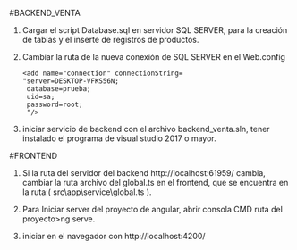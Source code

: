#BACKEND_VENTA

1.	Cargar el script Database.sql en servidor SQL SERVER, para la creación de tablas y el inserte de registros de productos.

2.	Cambiar la ruta de la nueva conexión de SQL SERVER en el Web.config

       <connectionStrings>
    
        <add name="connection" connectionString=
        "server=DESKTOP-VFKS56N;
         database=prueba;
         uid=sa;
         password=root;
         "/>  
         
      </connectionStrings>
    
3. iniciar servicio de backend con el archivo backend_venta.sln, tener instalado el programa de visual studio 2017 o mayor. 






#FRONTEND 

1.	Si la ruta del servidor del backend http://localhost:61959/ cambia, cambiar la ruta archivo del global.ts en el frontend, que se encuentra en la ruta:(          src\app\service\global.ts ).

2.	Para Iniciar server del proyecto de angular, abrir consola CMD ruta del proyecto>ng serve.

3.  iniciar en el navegador con http://localhost:4200/

